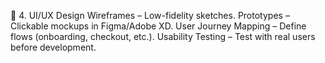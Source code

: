 
📌 4. UI/UX Design
  Wireframes – Low-fidelity sketches.
  Prototypes – Clickable mockups in Figma/Adobe XD.
  User Journey Mapping – Define flows (onboarding, checkout, etc.).
  Usability Testing – Test with real users before development.
